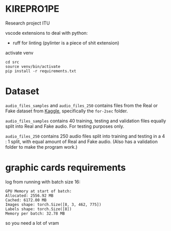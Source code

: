 # KIREPRO1PE

Research project ITU

vscode extensions to deal with python:
- ruff for linting (pylinter is a piece of shit extension)


activate venv
```
cd src
source venv/bin/activate
pip install -r requirements.txt
```

# Dataset

`audio_files_samples` and `audio_files_250` contains files from the
Real or Fake dataset from [Kaggle](https://www.kaggle.com/datasets/mohammedabdeldayem/the-fake-or-real-dataset?),  specifically the `for-2sec` folder.

`audio_files_samples` contains 40 training, testing and validation files equally 
split into Real and Fake audio. For testing purposes only.

`audio_files_250` contains 250 audio files split into training and testing
in a 4 : 1 split, with equal amount of Real and Fake audio. 
(Also has a validation folder to make the program work.)


# graphic cards requirements

log from running with batch size 16:
```
GPU Memory at start of batch:
Allocated: 2556.92 MB
Cached: 6172.00 MB
Images shape: torch.Size([8, 3, 462, 775])
Labels shape: torch.Size([8])
Memory per batch: 32.78 MB
```

so you need a lot of vram
